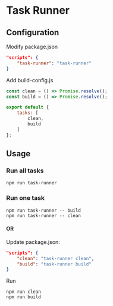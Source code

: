 # Task Runner

## Configuration

Modify package.json

```json
"scripts": {
	"task-runner": "task-runner"
}
```

Add build-config.js
	
```javascript
const clean = () => Promise.resolve();
const build = () => Promise.resolve();

export default {
	tasks: [
		clean,
		build
	]
};
```

## Usage

### Run all tasks

```shell
npm run task-runner
```

### Run one task

```shell
npm run task-runner -- build
npm run task-runner -- clean
```

#### OR

Update package.json:

```json	
"scripts": {
	"clean": "task-runner clean",
	"build": "task-runner build"
}
```

Run

```shell
npm run clean
npm run build
```